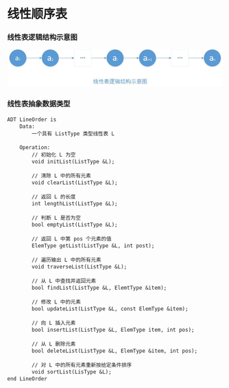 # 线性顺序表


### 线性表逻辑结构示意图
![线性表逻辑结构示意图](https://github.com/cikewang/DataStruct/blob/master/Z_Images/01_line_table.jpg)

### 线性表抽象数据类型

~~~
ADT LineOrder is 
	Data:
		一个具有 ListType 类型线性表 L

	Operation:
		// 初始化 L 为空
		void initList(ListType &L);	

		// 清除 L 中的所有元素
		void clearList(ListType &L);

		// 返回 L 的长度
		int lengthList(ListType &L);

		// 判断 L 是否为空
		bool emptyList(ListType &L);

		// 返回 L 中第 pos 个元素的值	
		ElemType getList(ListType &L, int post);	

		// 遍历输出 L 中的所有元素
		void traverseList(ListType &L);	

		// 从 L 中查找并返回元素
		bool findList(ListType &L, ElemtType &item);	

		// 修改 L 中的元素
		bool updateList(ListType &L, const ElemType &item);	

		// 向 L 插入元素
		bool insertList(ListType &L, ElemType item, int pos);	

		// 从 L 删除元素
		bool deleteList(ListType &L, ElemType &item, int pos);	

		// 对 L 中的所有元素重新按给定条件排序
		void sortList(LisType &L);	
end LineOrder
~~~



